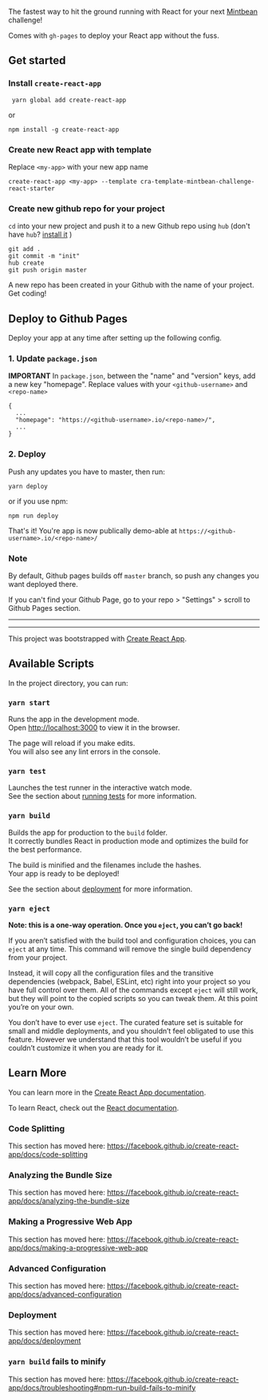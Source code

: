 The fastest way to hit the ground running with React for your next [Mintbean](https://www.mintbean.io/) challenge!

Comes with `gh-pages` to deploy your React app without the fuss. 

## Get started
### Install `create-react-app`
```
 yarn global add create-react-app
 ```
 or 
 ```
 npm install -g create-react-app
 ```

### Create new React app with template
Replace `<my-app>` with your new app name
```
create-react-app <my-app> --template cra-template-mintbean-challenge-react-starter
```

### Create new github repo for your project
`cd` into your new project and push it to a new Github repo using `hub` (don't have `hub`? [install it](https://github.com/github/hub#installation) )
```
git add .
git commit -m "init"
hub create
git push origin master
```
A new repo has been created in your Github with the name of your project. Get coding! 

## Deploy to Github Pages 
Deploy your app at any time after setting up the following config. 

### 1. Update `package.json`
**IMPORTANT** In `package.json`, between the "name" and "version" keys, add a new key "homepage". Replace values with your `<github-username>` and `<repo-name>`
```
{ 
  ...
  "homepage": "https://<github-username>.io/<repo-name>/",
  ...
}
```

### 2. Deploy
Push any updates you have to master, then run: 
```
yarn deploy
```
or if you use npm:
```
npm run deploy
```

That's it! You're app is now publically demo-able at `https://<github-username>.io/<repo-name>/`

### Note
By default, Github pages builds off `master` branch, so push any changes you want deployed there. 

If you can't find your Github Page, go to your repo > "Settings" > scroll to Github Pages section. 

-----------------------------------------
-----------------------------------------
This project was bootstrapped with [Create React App](https://github.com/facebook/create-react-app).

## Available Scripts

In the project directory, you can run:

### `yarn start`

Runs the app in the development mode.<br />
Open [http://localhost:3000](http://localhost:3000) to view it in the browser.

The page will reload if you make edits.<br />
You will also see any lint errors in the console.

### `yarn test`

Launches the test runner in the interactive watch mode.<br />
See the section about [running tests](https://facebook.github.io/create-react-app/docs/running-tests) for more information.

### `yarn build`

Builds the app for production to the `build` folder.<br />
It correctly bundles React in production mode and optimizes the build for the best performance.

The build is minified and the filenames include the hashes.<br />
Your app is ready to be deployed!

See the section about [deployment](https://facebook.github.io/create-react-app/docs/deployment) for more information.

### `yarn eject`

**Note: this is a one-way operation. Once you `eject`, you can’t go back!**

If you aren’t satisfied with the build tool and configuration choices, you can `eject` at any time. This command will remove the single build dependency from your project.

Instead, it will copy all the configuration files and the transitive dependencies (webpack, Babel, ESLint, etc) right into your project so you have full control over them. All of the commands except `eject` will still work, but they will point to the copied scripts so you can tweak them. At this point you’re on your own.

You don’t have to ever use `eject`. The curated feature set is suitable for small and middle deployments, and you shouldn’t feel obligated to use this feature. However we understand that this tool wouldn’t be useful if you couldn’t customize it when you are ready for it.

## Learn More

You can learn more in the [Create React App documentation](https://facebook.github.io/create-react-app/docs/getting-started).

To learn React, check out the [React documentation](https://reactjs.org/).

### Code Splitting

This section has moved here: https://facebook.github.io/create-react-app/docs/code-splitting

### Analyzing the Bundle Size

This section has moved here: https://facebook.github.io/create-react-app/docs/analyzing-the-bundle-size

### Making a Progressive Web App

This section has moved here: https://facebook.github.io/create-react-app/docs/making-a-progressive-web-app

### Advanced Configuration

This section has moved here: https://facebook.github.io/create-react-app/docs/advanced-configuration

### Deployment

This section has moved here: https://facebook.github.io/create-react-app/docs/deployment

### `yarn build` fails to minify

This section has moved here: https://facebook.github.io/create-react-app/docs/troubleshooting#npm-run-build-fails-to-minify
